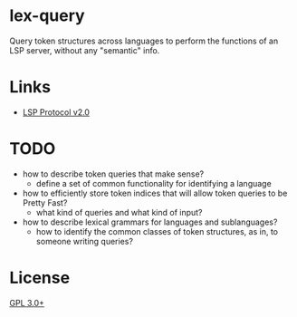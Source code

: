 lex-query
=========

Query token structures across languages to perform the functions of an LSP server, without any "semantic" info.

# Links
- [LSP Protocol v2.0](https://github.com/Microsoft/language-server-protocol/blob/master/versions/protocol-2-x.md)

# TODO
- how to describe token queries that make sense?
    - define a set of common functionality for identifying a language
- how to efficiently store token indices that will allow token queries to be Pretty Fast?
    - what kind of queries and what kind of input?
- how to describe lexical grammars for languages and sublanguages?
    - how to identify the common classes of token structures, as in, to someone writing queries?

# License
[GPL 3.0+](./LICENSE)
